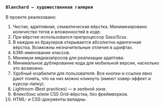 ### `Blanchard — художественная галерея`

В проекте реализовано:

1) Чистая, адаптивная, семантическая вёрстка. Минимизировано количество тегов и вложенностей в коде.
2) При вёрстке использовался препроцессор Sass/Scss.
3) В каждом из браузеров открывается абсолютно идентичная вёрстка. Возможны незначительные отличия в шрифтах.
4) БЭМ-именование классов.
5) Минимум медиазапросов для реализации адаптива.
6) Минимальное дублирование кода для мобильной версии, насколько это возможно.
7) Удобный юзабилити для пользователя. Все кнопки и ссылки явно дают понять, что на них можно кликнуть (имеют ховер-эффект и курсор-лапку).
8) Lightroom (Best practices) — в зелёной зоне.
9) Флексбокс и/или CSS Grid-вёрстка, без фреймворков.
10) HTML- и CSS-документы валидны.

